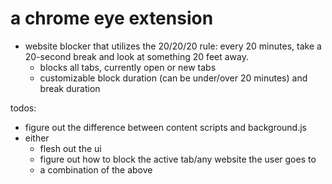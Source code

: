 # a chrome eye extension
- website blocker that utilizes the 20/20/20 rule: every 20 minutes, take a 20-second break and look at something 20 feet away.
  - blocks all tabs, currently open or new tabs
  - customizable block duration (can be under/over 20 minutes) and break duration

todos:
- figure out the difference between content scripts and background.js
- either
  - flesh out the ui
  - figure out how to block the active tab/any website the user goes to
  - a combination of the above
